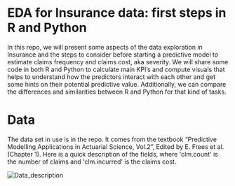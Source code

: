 # EDA for Insurance data: first steps in R and Python
In this repo, we will present some aspects of the data exploration in Insurance and the steps to consider before starting a predictive model to estimate claims frequency and claims cost, aka severity. We will share some code in both R and Python to calculate main KPI’s and compute visuals that helps to understand how the predictors interact with each other and get some hints on their potential predictive value.
Additionally, we can compare the differences and similarities between R and Python for that kind of tasks.

# Data
The data set in use is in the repo. It comes from the textbook “Predictive Modelling Applications in Actuarial Science, Vol.2”, Edited by E. Frees et al. (Chapter 1).
Here is a quick description of the fields, where 'clm.count' is the number of claims and 'clm.incurred' is the claims cost.

![Data_description](https://github.com/william-tiritilli/EDA-for-Insurance-data/assets/46381506/877aa874-a23e-4aff-9b3c-9b153222a2fd)



	
	

